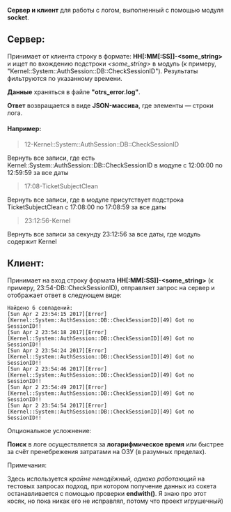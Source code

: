 **Сервер и клиент** для работы с логом, выполненный с помощью модуля **socket**.

Сервер:
---

Принимает от клиента строку в формате: **HH[:MM[:SS]]-<some_string>** и ищет по вхождению подстроки *<some_string>* в модуль (к примеру, "Kernel::System::AuthSession::DB::CheckSessionID"). Результаты фильтруются по указанному времени. 

**Данные** храняться в файле **"otrs_error.log"**. 

**Ответ** возвращается в виде **JSON-массива**, где элементы — строки лога.

#### Например:

> 12-Kernel::System::AuthSession::DB::CheckSessionID 

Вернуть все записи, где есть Kernel::System::AuthSession::DB::CheckSessionID в модуле с 12:00:00 по 12:59:59 за все даты

> 17:08-TicketSubjectClean 

Вернуть все записи, где в модуле присутствует подстрока TicketSubjectClean с 17:08:00 по 17:08:59 за все даты

> 23:12:56-Kernel 

Вернуть все записи за секунду 23:12:56 за все даты, где модуль содержит Kernel

Клиент:
---

Принимает на вход строку формата **HH[:MM[:SS]]-<some_string>** (к примеру, 23:54-DB::CheckSessionID), отправляет запрос на сервер и отображает ответ в следующем виде:

```
Найдено 6 совпадений:
[Sun Apr 2 23:54:15 2017][Error][Kernel::System::AuthSession::DB::CheckSessionID][49] Got no SessionID!!
[Sun Apr 2 23:54:18 2017][Error][Kernel::System::AuthSession::DB::CheckSessionID][49] Got no SessionID!!
[Sun Apr 2 23:54:24 2017][Error][Kernel::System::AuthSession::DB::CheckSessionID][49] Got no SessionID!!
[Sun Apr 2 23:54:46 2017][Error][Kernel::System::AuthSession::DB::CheckSessionID][49] Got no SessionID!!
[Sun Apr 2 23:54:49 2017][Error][Kernel::System::AuthSession::DB::CheckSessionID][49] Got no SessionID!!
[Sun Apr 2 23:54:54 2017][Error][Kernel::System::AuthSession::DB::CheckSessionID][49] Got no SessionID!!
```

Опциональное усложнение:

**Поиск** в логе осуществляется за **логарифмическое время** или быстрее за счёт пренебрежения затратами на ОЗУ (в разумных пределах).

Примечания:

Здесь используется *крайне ненадёжный, однако работающий* на тестовых запросах подход, при котором получение данных из сокета останавливается с помощью проверки **endwith()**. Я знаю про этот косяк, но пока никак его не исправлял, потому что проект игрушечный)
